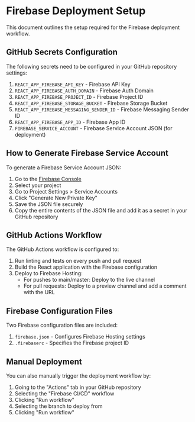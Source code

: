 # Firebase Deployment Setup

This document outlines the setup required for the Firebase deployment workflow.

## GitHub Secrets Configuration

The following secrets need to be configured in your GitHub repository settings:

1. `REACT_APP_FIREBASE_API_KEY` - Firebase API Key
2. `REACT_APP_FIREBASE_AUTH_DOMAIN` - Firebase Auth Domain
3. `REACT_APP_FIREBASE_PROJECT_ID` - Firebase Project ID
4. `REACT_APP_FIREBASE_STORAGE_BUCKET` - Firebase Storage Bucket
5. `REACT_APP_FIREBASE_MESSAGING_SENDER_ID` - Firebase Messaging Sender ID
6. `REACT_APP_FIREBASE_APP_ID` - Firebase App ID
7. `FIREBASE_SERVICE_ACCOUNT` - Firebase Service Account JSON (for deployment)

## How to Generate Firebase Service Account

To generate a Firebase Service Account JSON:

1. Go to the [Firebase Console](https://console.firebase.google.com/)
2. Select your project
3. Go to Project Settings > Service Accounts
4. Click "Generate New Private Key"
5. Save the JSON file securely
6. Copy the entire contents of the JSON file and add it as a secret in your GitHub repository

## GitHub Actions Workflow

The GitHub Actions workflow is configured to:

1. Run linting and tests on every push and pull request
2. Build the React application with the Firebase configuration
3. Deploy to Firebase Hosting:
   - For pushes to main/master: Deploy to the live channel
   - For pull requests: Deploy to a preview channel and add a comment with the URL

## Firebase Configuration Files

Two Firebase configuration files are included:

1. `firebase.json` - Configures Firebase Hosting settings
2. `.firebaserc` - Specifies the Firebase project ID

## Manual Deployment

You can also manually trigger the deployment workflow by:

1. Going to the "Actions" tab in your GitHub repository
2. Selecting the "Firebase CI/CD" workflow
3. Clicking "Run workflow"
4. Selecting the branch to deploy from
5. Clicking "Run workflow"
